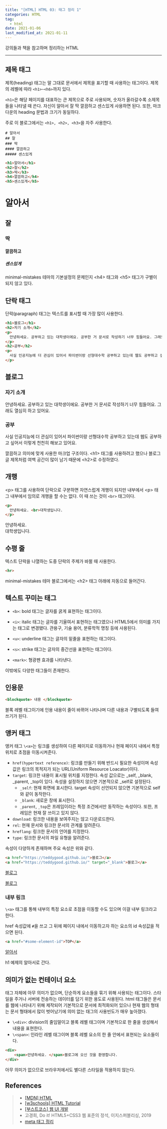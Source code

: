 ```yaml
---  
title: "[HTML] HTML 03: 태그 정리 1"  
categories: HTML  
tag:
  - html
date: 2021-01-06
last_modified_at: 2021-01-11
--- 
```


강의들과 책을 참고하며 정리하는 HTML

---

## 제목 태그

제목(heading) 태그는 말 그대로 문서에서 제목을 표기할 때 사용하는 태그이다. 제목의 레벨에 따라 `<h1>~<h6>`까지 있다.

`<h1>`은 해당 페이지를 대표하는 큰 제목으로 주로 사용되며, 숫자가 올라갈수록 소제목들을 나타낼 때 쓴다. 자신이 알아서 잘 딱 깔끔하고 센스있게 사용하면 된다. 또한, 마크다운의 heading 문법과 크기가 동일하다. 

주로 이 블로그에서는 `<h1>, <h2>, <h3>`을 자주 사용한다. 

```
# 알아서
## 잘
### 딱
#### 깔끔하고
##### 센스있게
```

```html
<h1>알아서</h1>
<h2>잘</h2>
<h3>딱</h3>
<h4>깔끔하고</h4>
<h5>센스있게</h5>
```

<h1 id="self">알아서</h1>
<h2>잘</h2>
<h3>딱</h3>
<h4>깔끔하고</h4>
<h5>센스있게</h5>

minimal-mistakes 테마의 기본설정의 문제인지 \<h4> 태그와 \<h5> 태그가 구별이 되지 않고 있다.

## 단락 태그

단락(paragraph) 태그는 텍스트를 표시할 때 가장 많이 사용한다. 

```html
<h1>블로그</h1>
<h2>자기 소개</h2>
<p>
  안녕하세요. 공부하고 있는 대학생이에요. 공부한 거 문서로 작성하기 너무 힘들어요. 그래도 열심히 하고 있어요.
</p>
<h2>공부</h2>
<p>
  사실 인공지능에 더 관심이 있어서 파이썬이랑 선형대수학 공부하고 있는데 웹도 공부하고 싶어서 이렇게 천천히 해보고 있어요.
</p>
```

<h2>블로그</h2>
<h3>자기 소개</h3>
<p>
  안녕하세요. 공부하고 있는 대학생이에요. 공부한 거 문서로 작성하기 너무 힘들어요. 그래도 열심히 하고 있어요.
</p>
<h3>공부</h3>
<p>
  사실 인공지능에 더 관심이 있어서 파이썬이랑 선형대수학 공부하고 있는데 웹도 공부하고 싶어서 이렇게 천천히 해보고 있어요.
</p>

깔끔하고 의미에 맞게 사용한 마크업 구조이다. \<h1> 태그를 사용하려고 했으나 블로그 글 제목처럼 여백 공간이 많이 남기 때문에 \<h2>로 수정하였다.

## 개행

\<p> 태그를 사용하여 단락으로 구분하면 자연스럽게 개행이 되지만 내부에서 \<p> 태그 내부에서 임의로 개행을 할 수는 없다. 이 때 쓰는 것이 `<br>` 태그이다.

```html
<p>
  안녕하세요. <br>대학생입니다.
</p>
```

<p>
  안녕하세요. <br>대학생입니다.
</p>

## 수평 줄

텍스트 단락을 나열하는 도중 단락의 주제가 바뀔 때 사용한다. 

```html
<hr>
```

minimal-mistakes 테마 블로그에서는 \<h2> 태그 아래에 자동으로 들어간다. 

## 텍스트 꾸미는 태그

- `<b>`: bold 태그는 글자를 굵게 표현하는 태그이다.

- `<i>`: italic 태그는 글자를 기울여서 표현하는 태그였으나 HTML5에서 의미를 가지는 태그로 변경됐다. 관용구, 기술 용어, 분류학적 명칭 등에 사용된다.

- `<u>`: underline 태그는 글자의 밑줄을 표현하는 태그이다.
  
- `<s>`: strike 태그는 글자의 중간선을 표현하는 태그이다. 

- `<mark>`: 형광펜 효과를 나타낸다.

이밖에도 다양한 태그들이 존재한다.

## 인용문

```html
<blockquote> 내용 </blockquote>
```

블록 레벨 태그이기에 인용 내용이 줄이 바뀌어 나타나며 다른 내용과 구별되도록 들여쓰기가 된다.

## 앵커 태그

앵커 태그 `\<a>`는 링크를 생성하여 다른 페이지로 이동하거나 현재 페이지 내에서 특정 위치로 초점을 이동시켜준다.

- `href(hypertext reference)`: 링크를 만들기 위해 반드시 필요한 속성이며 속성값은 링크의 목적지가 되는 URL(Uniform Resource Loacator)이다.
- `target`: 링크한 내용이 표시될 위치를 지정한다. 속성 값으로는 _self, _blank, _parent, _top이 있다. 속성을 설정하지 않으면 기본적으로 _self로 설정된다.
  - `_self`: 현재 화면에 표시한다. target 속성이 선언되지 않으면 기본적으로 self와 같이 동작한다.
  - `_blank`: 새로운 창에 표시한다.
  - `_parent`, `_top`은 프레임이라는 특정 조건에서만 동작하는 속성이다. 또한, 프레임은 현재 잘 쓰이고 있지 않다.
- `download`: 링크한 내용을 보여주지는 않고 다운로드한다.
- `rel`: 현재 문서와 링크한 문서의 관계를 알려준다.
- `hreflang`: 링크한 문서의 언어를 지정한다.
- `type`: 링크한 문서의 파일 유형을 알려준다.

속성이 다양하게 존재하며 주요 속성은 위와 같다.

```html
<a href="https://teddygood.github.io/">블로그</a>
<a href="https://teddygood.github.io/" target="_blank">블로그</a>
```

<a href="https://teddygood.github.io/">블로그</a>

<a href="https://teddygood.github.io/" target="_blank">블로그</a>

### 내부 링크

`\<a>` 태그를 통해 내부의 특정 요소로 초점을 이동할 수도 있으며 이걸 내부 링크라고 한다. 

href 속성값에 `#`을 쓰고 그 뒤에 페이지 내에서 이동하고자 하는 요소의 id 속성값을 적으면 된다. 

```html
<a href="#some-element-id">TOP</a>
```

<a href="#self">알아서</a>

h1 예제의 알아서로 간다.

## 의미가 없는 컨테이너 요소

태그 자체에 아무 의미가 없으며, 단순하게 요소들을 묶기 위해 사용되는 태그이다. 스타일을 주거나 서버에 전송하는 데이터를 담기 위한 용도로 사용된다. html 태그들은 문서를 웹에 나타내기 위해 제작되어 기본적으로 문서에 최적화되어 있으나 현재 웹의 형태는 문서 형태에서 많이 벗어났기에 의미 없는 태그의 사용빈도가 매우 높아졌다. 

- `\<div>`: division의 줄임말이고 블록 레벨 태그이며 기본적으로 한 줄을 생성해서 내용을 표현한다.
- `\<span>`: 인라인 레벨 태그이며 블록 레벨 요소의 한 줄 안에서 표현되는 요소들이다.

```html
<div>
    <span>안녕하세요. </span>블로그에 오신 것을 환영합니다. 
</div>
```

아무 의미가 없으므로 브라우저에서도 별다른 스타일을 적용하지 않는다. 

## References

>- [[MDN] HTML](https://developer.mozilla.org/ko/docs/Web/HTML)
>- [[w3schools] HTML Tutorial](https://www.w3schools.com/html/default.asp)
>- [[부스트코스] 웹 UI 개발](https://www.boostcourse.org/cs120)
>- 고경희, Do it! HTML5+CSS3 웹 표준의 정석, 이지스퍼블리싱, 2019
>- [meta 태그 정리](https://webclub.tistory.com/354)
